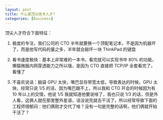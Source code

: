 ```yaml
---
layout: post
title: 什么是顶尖技术人才?
categories: [Business]
---
```


顶尖人才符合下面特征：

1. 极度的专注，我们公司的 CTO 半年就要换一个顶配笔记本，不是因为机器坏了，而是他写代码的量之多，半年就会敲坏一块 ThinkPad 的键盘

2. 看书速度极快：基本上非常难的一本书，看完就可以实现书中 80% 的功能，懒猫微服内网穿透能力之所以强，是因为 CTO 直接把 TCP/IP 全套看完了，看懂了

3. 不喜欢说话：脑袋 GPU 太快，嘴巴显存带宽太低，导致表达的时候，GPU 太快，经常只说 1/5 的话，因为嘴巴跟不上，所以我和 CTO 开会的时候因为有 10 年以上的交情，他说 1/5 我就知道他要说啥了，我也只说 1/3 的话，但是外人看，这俩人就在那里整外星语，话没说完就去干活了，所以经常导致下面的工程师很郁闷：他们俩刚才交代了啥？没有一句是完整的话啊，他们俩就开始干活了？
